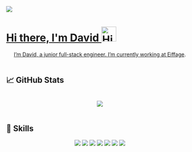 <a href="https://www.linkedin.com/in/david-zerbib-204968204/">
<img src="https://img.shields.io/badge/LinkedIn-0077B5?style=for-the-badge&logo=linkedin&logoColor=white"/>
<h1>
  Hi there, I'm David <img src='https://qpluspicture.oss-cn-beijing.aliyuncs.com/6LjjQA/Hi.gif' alt='Hi' width="40"/>
</h1>

<p align='center'>
I’m David, a junior full-stack engineer. I’m currently working at <a href="https://www.eiffage.com/">Eiffage</a>.
  <br><br>
</p>

## &#x1f4c8; GitHub Stats

<br>
  <div align="center">
  <a href="https://github.com/Davidzrbb">
    <img src="https://github-readme-stats.vercel.app/api/top-langs/?username=Davidzrbb&layout=compact&show_icons=true&title_color=ffffff&icon_color=34abeb&text_color=daf7dc&bg_color=151515" />
  </a>
</div>

<br>


## 💼 Skills
<div align="center">
  <div style="align: top;">
<img src="https://img.shields.io/badge/Angular-DD0031?style=for-the-badge&logo=angular&logoColor=white"/>
<img src="https://img.shields.io/badge/React-20232A?style=for-the-badge&logo=react&logoColor=61DAFB"/>
<img src="https://img.shields.io/badge/TypeScript-007ACC?style=for-the-badge&logo=typescript&logoColor=white"/>
<img src="https://img.shields.io/badge/Spring-6DB33F?style=for-the-badge&logo=spring&logoColor=white"/>
<img src="https://img.shields.io/badge/MongoDB-4EA94B?style=for-the-badge&logo=mongodb&logoColor=white"/>
<img src="https://img.shields.io/badge/MySQL-005C84?style=for-the-badge&logo=mysql&logoColor=white"/>
<img src="https://img.shields.io/badge/Docker-2CA5E0?style=for-the-badge&logo=docker&logoColor=white"/>
  </div>
</div>




<!--START_SECTION:waka-->
<!--END_SECTION:waka-->
